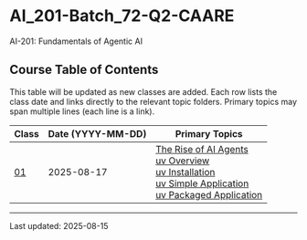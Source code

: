 # AI_201-Batch_72-Q2-CAARE
AI-201: Fundamentals of Agentic AI

## Course Table of Contents

This table will be updated as new classes are added. Each row lists the class date and links directly to the relevant topic folders. Primary topics may span multiple lines (each line is a link).

| Class | Date (YYYY-MM-DD) | Primary Topics |
|-------|-------------------|----------------|
| [01](class01_20250817/) | 2025-08-17 | [The Rise of AI Agents](class01_20250817/01_The_Rise_of_AI_Agents/) <br> [uv Overview](class01_20250817/01_uv/) <br> [uv Installation](class01_20250817/01_uv/00_uv_installation/) <br> [uv Simple Application](class01_20250817/01_uv/01_simple_application/) <br> [uv Packaged Application](class01_20250817/01_uv/02_packaged_application/) |

---
Last updated: 2025-08-15
